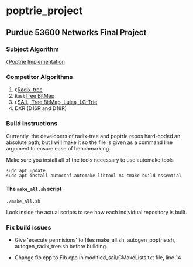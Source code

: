 # poptrie_project

## Purdue 53600 Networks Final Project

### Subject Algorithm

`C`[Poptrie Implementation](https://github.com/pixos/poptrie/tree/master)

### Competitor Algorithms

1. `C`[Radix-tree](https://github.com/drpnd/radix-tree)
2. `Rust`[Tree BitMap](https://github.com/JakubOnderka/treebitmap/tree/master)
3. `C`[SAIL, Tree BitMap, Lulea, LC-Trie](https://github.com/mengxiang0811/SAIL/tree/master)
4. DXR (D16R and D18R)

### Build Instructions

Currently, the developers of radix-tree and poptrie repos hard-coded an absolute path, but I will make it so the file is given as a command line argument to ensure ease of benchmarking.

Make sure you install all of the tools necessary to use automake tools

```
sudo apt update
sudo apt install autoconf automake libtool m4 cmake build-essential
```

#### The `make_all.sh` script

```
./make_all.sh
```

Look inside the actual scripts to see how each individual repository is built.

### Fix build issues

- Give 'execute permisions' to files make_all.sh, autogen_poptrie.sh, autogen_radix_tree.sh before
  building.

- Change fib.cpp to Fib.cpp in modified_sail/CMakeLists.txt file, line 14
